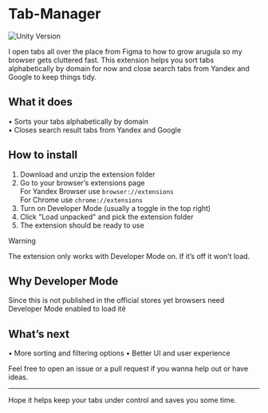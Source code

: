 # Tab-Manager
<p align="left">
      <img src="https://img.shields.io/badge/Version-1.0-orange?style=flat" alt="Unity Version">
</p>
I open tabs all over the place from Figma to how to grow arugula so my browser gets cluttered fast. This extension helps you sort tabs alphabetically by domain for now and close search tabs from Yandex and Google to keep things tidy.

## What it does

• Sorts your tabs alphabetically by domain  
• Closes search result tabs from Yandex and Google

## How to install

1. Download and unzip the extension folder  
2. Go to your browser’s extensions page  
   For Yandex Browser use `browser://extensions`  
   For Chrome use `chrome://extensions`  
3. Turn on Developer Mode (usually a toggle in the top right)  
4. Click "Load unpacked" and pick the extension folder  
5. The extension should be ready to use

> [!WARNING]
> The extension only works with Developer Mode on. If it’s off it won’t load.

## Why Developer Mode

Since this is not published in the official stores yet browsers need Developer Mode enabled to load itё

## What’s next

• More sorting and filtering options
• Better UI and user experience

Feel free to open an issue or a pull request if you wanna help out or have ideas.

---

Hope it helps keep your tabs under control and saves you some time.
